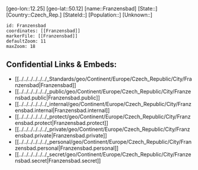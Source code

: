 ﻿---
location: [50.12,12.25]
mapzoom: [7,12] 
mapmarker: city 
type: City
tags:
- geo/City


SpocWebEntityId: 30233
isDeleted: false
confidential: public

---
[geo-lon::12.25]
[geo-lat::50.12]
[name::Franzensbad]
[State::]
[Country::Czech_Rep.]
[StateId::]
[Population::]
[Unknown::]


```leaflet
id: Franzensbad
coordinates: [[Franzensbad]]
markerFile: [[Franzensbad]]
defaultZoom: 11 
maxZoom: 18
```


## Confidential Links & Embeds: 
- [[../../../../../../_Standards/geo/Continent/Europe/Czech_Republic/City/Franzensbad|Franzensbad]] 
- [[../../../../../../_public/geo/Continent/Europe/Czech_Republic/City/Franzensbad.public|Franzensbad.public]] 
- [[../../../../../../_internal/geo/Continent/Europe/Czech_Republic/City/Franzensbad.internal|Franzensbad.internal]] 
- [[../../../../../../_protect/geo/Continent/Europe/Czech_Republic/City/Franzensbad.protect|Franzensbad.protect]] 
- [[../../../../../../_private/geo/Continent/Europe/Czech_Republic/City/Franzensbad.private|Franzensbad.private]] 
- [[../../../../../../_personal/geo/Continent/Europe/Czech_Republic/City/Franzensbad.personal|Franzensbad.personal]] 
- [[../../../../../../_secret/geo/Continent/Europe/Czech_Republic/City/Franzensbad.secret|Franzensbad.secret]] 
